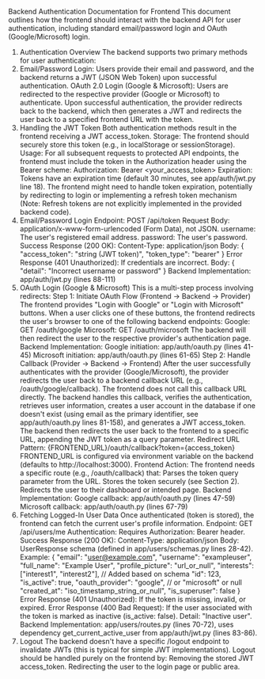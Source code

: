 Backend Authentication Documentation for Frontend
This document outlines how the frontend should interact with the backend API for user authentication, including standard email/password login and OAuth (Google/Microsoft) login.
1. Authentication Overview
The backend supports two primary methods for user authentication:
1. Email/Password Login: Users provide their email and password, and the backend returns a JWT (JSON Web Token) upon successful authentication.
OAuth 2.0 Login (Google & Microsoft): Users are redirected to the respective provider (Google or Microsoft) to authenticate. Upon successful authentication, the provider redirects back to the backend, which then generates a JWT and redirects the user back to a specified frontend URL with the token.
2. Handling the JWT Token
Both authentication methods result in the frontend receiving a JWT access_token.
Storage: The frontend should securely store this token (e.g., in localStorage or sessionStorage).
Usage: For all subsequent requests to protected API endpoints, the frontend must include the token in the Authorization header using the Bearer scheme:
  Authorization: Bearer <your_access_token>
Expiration: Tokens have an expiration time (default 30 minutes, see app/auth/jwt.py line 18). The frontend might need to handle token expiration, potentially by redirecting to login or implementing a refresh token mechanism (Note: Refresh tokens are not explicitly implemented in the provided backend code).
3. Email/Password Login
Endpoint: POST /api/token
Request Body: application/x-www-form-urlencoded (Form Data), not JSON.
username: The user's registered email address.
password: The user's password.
Success Response (200 OK):
Content-Type: application/json
Body:
        {
          "access_token": "string (JWT token)",
          "token_type": "bearer"
        }
Error Response (401 Unauthorized):
If credentials are incorrect.
Body:
        {
          "detail": "Incorrect username or password"
        }
Backend Implementation: app/auth/jwt.py (lines 88-111)
4. OAuth Login (Google & Microsoft)
This is a multi-step process involving redirects:
Step 1: Initiate OAuth Flow (Frontend -> Backend -> Provider)
The frontend provides "Login with Google" or "Login with Microsoft" buttons.
When a user clicks one of these buttons, the frontend redirects the user's browser to one of the following backend endpoints:
Google: GET /oauth/google
Microsoft: GET /oauth/microsoft
The backend will then redirect the user to the respective provider's authentication page.
Backend Implementation:
Google initiation: app/auth/oauth.py (lines 41-45)
Microsoft initiation: app/auth/oauth.py (lines 61-65)
Step 2: Handle Callback (Provider -> Backend -> Frontend)
After the user successfully authenticates with the provider (Google/Microsoft), the provider redirects the user back to a backend callback URL (e.g., /oauth/google/callback). The frontend does not call this callback URL directly.
The backend handles this callback, verifies the authentication, retrieves user information, creates a user account in the database if one doesn't exist (using email as the primary identifier, see app/auth/oauth.py lines 81-158), and generates a JWT access_token.
The backend then redirects the user back to the frontend to a specific URL, appending the JWT token as a query parameter.
Redirect URL Pattern: {FRONTEND_URL}/oauth/callback?token={access_token}
FRONTEND_URL is configured via environment variable on the backend (defaults to http://localhost:3000).
Frontend Action: The frontend needs a specific route (e.g., /oauth/callback) that:
Parses the token query parameter from the URL.
Stores the token securely (see Section 2).
Redirects the user to their dashboard or intended page.
Backend Implementation:
Google callback: app/auth/oauth.py (lines 47-59)
Microsoft callback: app/auth/oauth.py (lines 67-79)
5. Fetching Logged-In User Data
Once authenticated (token is stored), the frontend can fetch the current user's profile information.
Endpoint: GET /api/users/me
Authentication: Requires Authorization: Bearer <token> header.
Success Response (200 OK):
Content-Type: application/json
Body: UserResponse schema (defined in app/users/schemas.py lines 28-42). Example:
        {
          "email": "user@example.com",
          "username": "exampleuser",
          "full_name": "Example User",
          "profile_picture": "url_or_null",
          "interests": ["interest1", "interest2"], // Added based on schema
          "id": 123,
          "is_active": true,
          "oauth_provider": "google", // or "microsoft" or null
          "created_at": "iso_timestamp_string_or_null",
          "is_superuser": false
        }
Error Response (401 Unauthorized): If the token is missing, invalid, or expired.
Error Response (400 Bad Request): If the user associated with the token is marked as inactive (is_active: false). Detail: "Inactive user".
Backend Implementation: app/users/routes.py (lines 70-72), uses dependency get_current_active_user from app/auth/jwt.py (lines 83-86).
6. Logout
The backend doesn't have a specific /logout endpoint to invalidate JWTs (this is typical for simple JWT implementations). Logout should be handled purely on the frontend by:
Removing the stored JWT access_token.
Redirecting the user to the login page or public area.